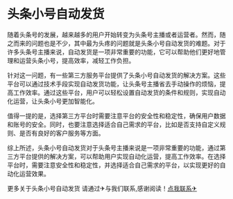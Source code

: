 # 头条小号自动发货

随着头条号的发展，越来越多的用户开始转变为头条号主播或者运营者。然而，随之而来的问题也是不少，其中最为头疼的问题就是头条小号自动发货的难题。对于许多头条号主播来说，自动发货是一项非常重要的功能，它可以帮助他们更好地管理和运营头条小号，提高效率，减轻工作负担。

针对这一问题，有一些第三方服务平台提供了头条小号自动发货的解决方案。这些平台可以通过技术手段实现自动发货功能，让头条号主播省去手动操作的烦恼，提高工作效率。通过这些平台，用户可以轻松设置自动发货的条件和规则，实现自动化运营，让头条小号更加智能化。

值得一提的是，选择第三方平台时需要注意平台的安全性和稳定性，确保用户数据和账号的安全。同时，也要注意选择适合自己需求的平台，比如是否支持自定义规则、是否有良好的客户服务等方面。

综上所述，头条小号自动发货对于头条号主播来说是一项非常重要的功能，通过第三方平台提供的解决方案，可以帮助用户实现自动化运营，提高工作效率。在选择平台时，需要注意安全性和稳定性，并选择适合自己需求的平台，以实现更好的自动化运营效果。

更多关于头条小号自动发货 请通过✈与我们联系,感谢阅读！[点我联系✈](https://www.G208.com)